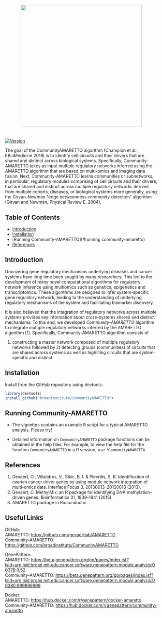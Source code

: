 [//]: # (TODO: Bioconductor support?)
[//]: # (TODO: Some examples)

<p align="center">
  <a href="https://github.com/broadinstitute/CommunityAMARETTO/">
    <img height="400" src="https://github.com/broadinstitute/CommunityAMARETTO/blob/develop/inst/extdata/CommunityAMARETTO_logo.png">
  </a>
  <h1 align="center"></h1>
</p>


[![Version](https://img.shields.io/badge/version-0.99.1-lightgrey.svg)]()

The goal of the CommunityAMARETTO algorithm (Champion et al., EBioMedicine 2018) is to identify cell circuits and their drivers that are shared and distinct across biological systems. Specifically, Community-AMARETTO takes as input multiple regulatory networks inferred using the AMARETTO algorithm that are based on multi-omics and imaging data fusion. Next, Community-AMARETTO learns communities or subnetworks, in particular, regulatory modules comprising of cell circuits and their drivers, that are shared and distinct across multiple regulatory networks derived from multiple cohorts, diseases, or biological systems more generally, using the Girvan-Newman "edge betweenness community detection" algorithm (Girvan and Newman, Physical Review E. 2004).

## Table of Contents

- [Introduction](#introduction)
- [Installation](#installation)
- [Running Community-AMARETTO](#running community-amaretto)
- [References](#references)

## Introduction

Uncovering gene regulatory mechanisms underlying diseases and cancer
systems have long time been sought by many researchers. 
This led to the development of many novel computational algorithms for
regulatory network inference using multiomics such as genetics,
epigenetics and transcriptomics. These algorithms are designed to infer
system-specific gene regulatory network, leading to the understanding
of underlying regulatory mechanisms of the system and facilitating
biomarker discovery.

It is also believed that the integration of regulatory networks across
multiple systems provides key information about cross-systems shared
and distinct mechanisms. To this end, we developed *Community-AMARETTO*
algorithm to integrate multiple regulatory networks inferred by the
AMARETTO algorithm [1]. Specifically, Community-AMARETTO algorithm consists of
1) constructing a master network composed of multiple regulatory networks
followed by 2) detecting groups (communities) of circuits that are shared
across systems as well as highliting circuits that are system-specific
and distinct. 

## Installation

Install from the GitHub repository using devtools:

``` r
library(devtools)
install_github("broadinstitute/CommunityAMARETTO")
```

## Running Community-AMARETTO

* The vignettes contains an example R script for a typical AMARETTO analysis. Please try!

* Detailed information on `CommunityAMARETTO` package functions can be obtained in the help files. For example, to view the help file for the function `CommunityAMARETTO` in a R session, use `?CommunityAMARETTO`.

## References


1.	Gevaert, O., Villalobos, V., Sikic, B. I. & Plevritis, S. K. Identification of ovarian cancer driver genes by using module network integration of multi-omics data. Interface Focus 3, 20130013–20130013 (2013).
2.	Gevaert, O. MethylMix: an R package for identifying DNA methylation-driven genes. Bioinformatics 31, 1839–1841 (2015).
3. AMARETTO package in Bioconductor.

## Useful Links

GitHub:<br/>
AMARETTO: https://github.com/gevaertlab/AMARETTO<br/>
Community-AMARETTO: https://github.com/broadinstitute/CommunityAMARETTO

GenePattern: <under development><br/>
AMARETTO: https://beta.genepattern.org/gp/pages/index.jsf?lsid=urn:lsid:broad.mit.edu:cancer.software.genepattern.module.analysis:00378:0.52<br/>
Community-AMARETTO: https://beta.genepattern.org/gp/pages/index.jsf?lsid=urn:lsid:broad.mit.edu:cancer.software.genepattern.module.analysis:00380:999999999
  
Docker: <under development><br/>
AMARETTO: https://hub.docker.com/r/genepattern/docker-amaretto<br/>
Community-AMARETTO: https://hub.docker.com/r/genepattern/community-amaretto

